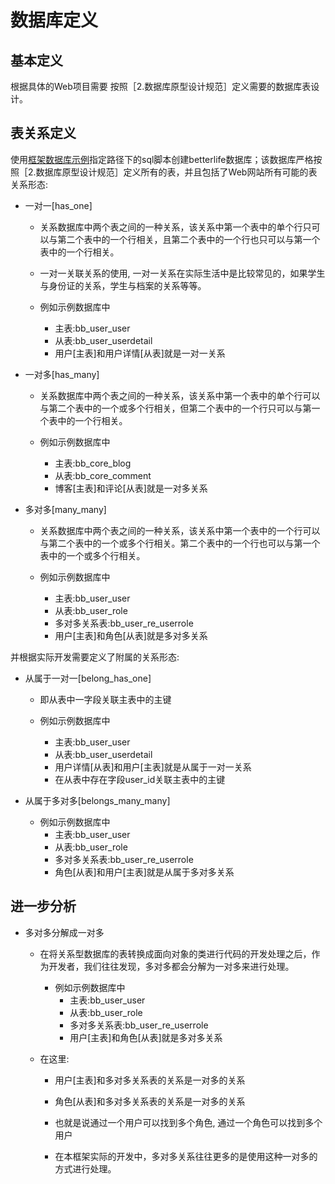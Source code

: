 # 数据库定义

## 基本定义

  根据具体的Web项目需要 按照［2.数据库原型设计规范］定义需要的数据库表设计。

## 表关系定义

使用[框架数据库示例](example.md)指定路径下的sql脚本创建betterlife数据库；该数据库严格按照［2.数据库原型设计规范］定义所有的表，并且包括了Web网站所有可能的表关系形态:

* 一对一[has_one]

  - 关系数据库中两个表之间的一种关系，该关系中第一个表中的单个行只可以与第二个表中的一个行相关，且第二个表中的一个行也只可以与第一个表中的一个行相关。 
  - 一对一关联关系的使用, 一对一关系在实际生活中是比较常见的，如果学生与身份证的关系，学生与档案的关系等等。

  - 例如示例数据库中
    - 主表:bb_user_user
    - 从表:bb_user_userdetail
    - 用户[主表]和用户详情[从表]就是一对一关系

* 一对多[has_many]

  - 关系数据库中两个表之间的一种关系，该关系中第一个表中的单个行可以与第二个表中的一个或多个行相关，但第二个表中的一个行只可以与第一个表中的一个行相关。

  - 例如示例数据库中
    - 主表:bb_core_blog
    - 从表:bb_core_comment
    - 博客[主表]和评论[从表]就是一对多关系

* 多对多[many_many]

  - 关系数据库中两个表之间的一种关系，该关系中第一个表中的一个行可以与第二个表中的一个或多个行相关。第二个表中的一个行也可以与第一个表中的一个或多个行相关。

  - 例如示例数据库中
    - 主表:bb_user_user
    - 从表:bb_user_role
    - 多对多关系表:bb_user_re_userrole
    - 用户[主表]和角色[从表]就是多对多关系

并根据实际开发需要定义了附属的关系形态:

* 从属于一对一[belong_has_one]

  - 即从表中一字段关联主表中的主键

  - 例如示例数据库中
    - 主表:bb_user_user
    - 从表:bb_user_userdetail
    - 用户详情[从表]和用户[主表]就是从属于一对一关系
    - 在从表中存在字段user_id关联主表中的主键

* 从属于多对多[belongs_many_many]

  - 例如示例数据库中
    - 主表:bb_user_user
    - 从表:bb_user_role
    - 多对多关系表:bb_user_re_userrole
    - 角色[从表]和用户[主表]就是从属于多对多关系


## 进一步分析

* 多对多分解成一对多

  - 在将关系型数据库的表转换成面向对象的类进行代码的开发处理之后，作为开发者，我们往往发现，多对多都会分解为一对多来进行处理。

    - 例如示例数据库中
      - 主表:bb_user_user
      - 从表:bb_user_role
      - 多对多关系表:bb_user_re_userrole
      - 用户[主表]和角色[从表]就是多对多关系

  - 在这里:
    - 用户[主表]和多对多关系表的关系是一对多的关系
    - 角色[从表]和多对多关系表的关系是一对多的关系

    - 也就是说通过一个用户可以找到多个角色, 通过一个角色可以找到多个用户
    - 在本框架实际的开发中，多对多关系往往更多的是使用这种一对多的方式进行处理。




